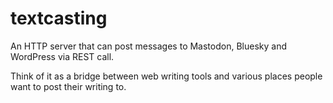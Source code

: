 # textcasting

An HTTP server that can post messages to Mastodon, Bluesky and WordPress via REST call.

Think of it as a bridge between web writing tools and various places people want to post their writing to.

